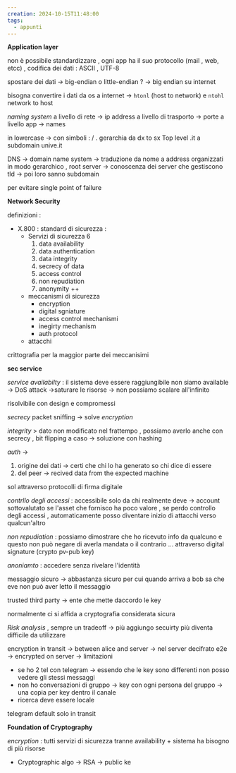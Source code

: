 ```yaml
---
creation: 2024-10-15T11:48:00
tags:
  - appunti
---
```

**Application layer** 

non è possibile standardizzare , ogni app ha il suo protocollo (mail , web, etcc) , codifica dei dati : 
ASCII , UTF-8 

spostare dei dati  -> big-endian o little-endian ? -> big endian su internet

bisogna convertire i dati da os a internet -> `htonl` (host to network) e `ntohl` network to host

*naming system* 
a livello di rete -> ip address 
a livello di trasporto -> porte 
a livello app -> names

in lowercase -> con simboli : / . 
gerarchia da dx to sx Top level .it a subdomain unive.it

DNS -> domain name system -> traduzione da nome a address
organizzati in modo gerarchico , root server -> conoscenza dei server che gestiscono tld -> poi loro sanno subdomain

per evitare single point of failure

**Network Security**

definizioni :
+ X.800 : standard di sicurezza :
	+ Servizi di sicurezza 6
		1. data availability
		2. data authentication
		3. data integrity
		4. secrecy of data
		5. access control
		6. non repudiation
		7. anonymity ++
	+ meccanismi di sicurezza
		+ encryption
		+ digital sgniature
		+ access control mechanismi
		+ inegirty mechanism
		+ auth protocol
	+ attacchi

crittografia per la maggior parte dei meccanisimi

**sec service**

*service availabilty* : il sistema deve essere raggiungibile 
non siamo available -> DoS attack ->saturare le risorse -> non possiamo scalare all'infinito 

risolvibile con design e compromessi 

*secrecy*
packet sniffing -> solve *encryption* 

*integrity* > dato non modificato nel frattempo , possiamo averlo anche con secrecy , bit flipping a caso -> soluzione con hashing 

*auth* -> 
1. origine dei dati -> certi che chi lo ha generato so chi dice di essere 
2. del peer -> recived data from the expected machine 

sol attraverso protocolli di firma digitale

*contrllo degli accessi* : accessibile solo da chi realmente deve -> account 
sottovalutato se l'asset che fornisco ha poco valore , se perdo controllo degli accessi , automaticamente posso diventare inizio di attacchi verso qualcun'altro

*non repudiation* : possiamo dimostrare che ho ricevuto info da qualcuno e questo non può negare di averla mandata o il contrario ... attraverso digital signature (crypto pv-pub key)

*anoniamto* : accedere senza rivelare l'identità 

messaggio sicuro -> abbastanza sicuro per cui quando arriva a bob sa che eve non può aver letto il messaggio

trusted third party -> ente che mette daccordo le key 

normalmente ci si affida a cryptografia considerata sicura 

*Risk analysis* , sempre un tradeoff -> più aggiungo secuirty più diventa difficile da utilizzare 

encryption in transit -> between alice and server -> nel server decifrato
e2e -> encrypted on server -> limitazioni 
+ se ho 2 tel con telegram -> essendo che le key sono differenti non posso vedere gli stessi messaggi
+ non ho conversazioni di gruppo -> key con ogni persona del gruppo -> una copia per key dentro il canale 
+ ricerca deve essere locale 

telegram default solo in transit 

**Foundation of Cryptography**

*encryption* : tutti servizi di sicurezza tranne availability + sistema ha bisogno di più risorse 

+ Cryptographic algo -> RSA -> public ke